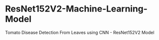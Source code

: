 # ResNet152V2-Machine-Learning-Model
Tomato Disease Detection From Leaves using CNN - ResNet152V2 Model
